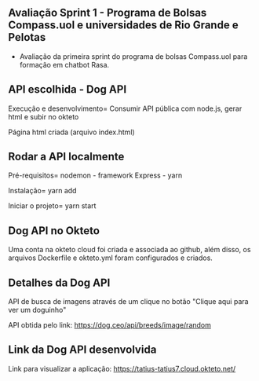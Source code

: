 ## Avaliação Sprint 1 - Programa de Bolsas Compass.uol e universidades de Rio Grande e Pelotas
* Avaliação da primeira sprint do programa de bolsas Compass.uol para formação em chatbot Rasa.
   
## API escolhida - Dog API

Execução e desenvolvimento=  Consumir API pública com node.js, gerar html e subir no okteto

Página html criada (arquivo index.html)

## Rodar a API localmente

Pré-requisitos=  nodemon - framework Express - yarn 

Instalação=  yarn add 

Iniciar o projeto=  yarn start

## Dog API no Okteto
Uma conta na okteto cloud foi criada e associada ao github, além disso, os arquivos Dockerfile e okteto.yml foram configurados e criados.

## Detalhes da Dog API
API de busca de imagens através de um clique no botão "Clique aqui para ver um doguinho"

API obtida pelo link: https://dog.ceo/api/breeds/image/random

## Link da Dog API desenvolvida 
Link para visualizar a aplicação: https://tatius-tatius7.cloud.okteto.net/
